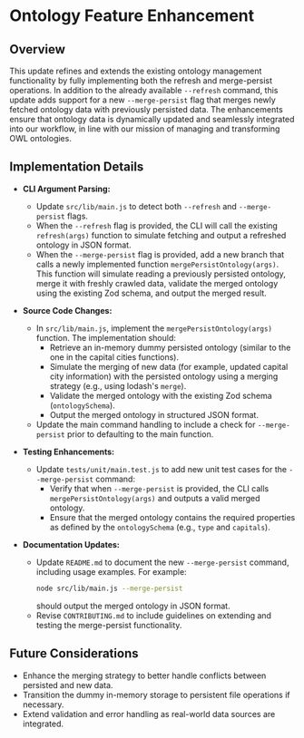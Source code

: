 # Ontology Feature Enhancement

## Overview
This update refines and extends the existing ontology management functionality by fully implementing both the refresh and merge-persist operations. In addition to the already available `--refresh` command, this update adds support for a new `--merge-persist` flag that merges newly fetched ontology data with previously persisted data. The enhancements ensure that ontology data is dynamically updated and seamlessly integrated into our workflow, in line with our mission of managing and transforming OWL ontologies.

## Implementation Details
- **CLI Argument Parsing:**
  - Update `src/lib/main.js` to detect both `--refresh` and `--merge-persist` flags.
  - When the `--refresh` flag is provided, the CLI will call the existing `refresh(args)` function to simulate fetching and output a refreshed ontology in JSON format.
  - When the `--merge-persist` flag is provided, add a new branch that calls a newly implemented function `mergePersistOntology(args)`. This function will simulate reading a previously persisted ontology, merge it with freshly crawled data, validate the merged ontology using the existing Zod schema, and output the merged result.

- **Source Code Changes:**
  - In `src/lib/main.js`, implement the `mergePersistOntology(args)` function. The implementation should:
    - Retrieve an in-memory dummy persisted ontology (similar to the one in the capital cities functions).
    - Simulate the merging of new data (for example, updated capital city information) with the persisted ontology using a merging strategy (e.g., using lodash's `merge`).
    - Validate the merged ontology with the existing Zod schema (`ontologySchema`).
    - Output the merged ontology in structured JSON format.
  - Update the main command handling to include a check for `--merge-persist` prior to defaulting to the main function.

- **Testing Enhancements:**
  - Update `tests/unit/main.test.js` to add new unit test cases for the `--merge-persist` command:
    - Verify that when `--merge-persist` is provided, the CLI calls `mergePersistOntology(args)` and outputs a valid merged ontology.
    - Ensure that the merged ontology contains the required properties as defined by the `ontologySchema` (e.g., `type` and `capitals`).

- **Documentation Updates:**
  - Update `README.md` to document the new `--merge-persist` command, including usage examples. For example:
    ```bash
    node src/lib/main.js --merge-persist
    ```
    should output the merged ontology in JSON format.
  - Revise `CONTRIBUTING.md` to include guidelines on extending and testing the merge-persist functionality.

## Future Considerations
- Enhance the merging strategy to better handle conflicts between persisted and new data.
- Transition the dummy in-memory storage to persistent file operations if necessary.
- Extend validation and error handling as real-world data sources are integrated.
